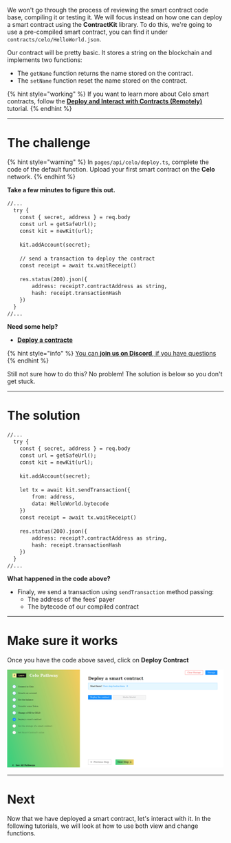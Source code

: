 We won't go through the process of reviewing the smart contract code base, compiling it or testing it. We will focus instead on how one can deploy a smart contract using the **ContractKit** library. To do this, we're going to use a pre-compiled smart contract, you can find it under `contracts/celo/HelloWorld.json`.

Our contract will be pretty basic. It stores a string on the blockchain and implements two functions:
* The `getName` function returns the name stored on the contract.
* The `setName` function reset the name stored on the contract.

{% hint style="working" %}
If you want to learn more about Celo smart contracts, follow the [**Deploy and Interact with Contracts (Remotely)**](https://learn.figment.io/tutorials/hello-contracts) tutorial.
{% endhint %}

----------------------------------

# The challenge

{% hint style="warning" %}
In `pages/api/celo/deploy.ts`, complete the code of the default function. Upload your first smart contract on the **Celo** network.
{% endhint %}

**Take a few minutes to figure this out.**

```tsx
//...
  try {
    const { secret, address } = req.body
    const url = getSafeUrl();
    const kit = newKit(url);

    kit.addAccount(secret);

    // send a transaction to deploy the contract
    const receipt = await tx.waitReceipt()

    res.status(200).json({
        address: receipt?.contractAddress as string,
        hash: receipt.transactionHash
    })
  }
//...
```

**Need some help?**
* [**Deploy a contracte**](https://docs.celo.org/developer-guide/contractkit/usage#deploy-a-contract)  

{% hint style="info" %}
[You can **join us on Discord**, if you have questions](https://discord.gg/fszyM7K)
{% endhint %}

Still not sure how to do this? No problem! The solution is below so you don't get stuck.

----------------------------------

# The solution

```tsx
//...
  try {
    const { secret, address } = req.body
    const url = getSafeUrl();
    const kit = newKit(url);

    kit.addAccount(secret);

    let tx = await kit.sendTransaction({
        from: address,
        data: HelloWorld.bytecode
    })
    const receipt = await tx.waitReceipt()

    res.status(200).json({
        address: receipt?.contractAddress as string,
        hash: receipt.transactionHash
    })
  }
//...
```

**What happened in the code above?**
* Finaly, we send a transaction using `sendTransaction` method passing:
  * The address of the fees' payer
  * The bytecode of our compiled contract

----------------------------------

# Make sure it works

Once you have the code above saved, click on **Deploy Contract**

![](../../../.gitbook/assets/pathways/celo/celo-deploy.gif)

----------------------------------

# Next

Now that we have deployed a smart contract, let's interact with it. In the following tutorials, we will look at how to use both view and change functions.
